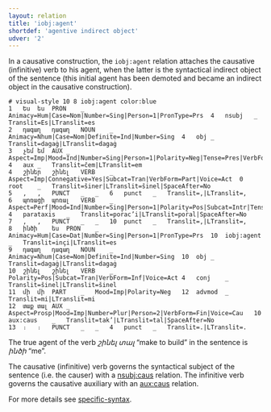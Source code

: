 ```yaml
---
layout: relation
title: 'iobj:agent'
shortdef: 'agentive indirect object'
udver: '2'
---
```


In a causative construction, the `iobj:agent` relation attaches the causative (infinitive) verb to his agent, 
when the latter is the syntactical indirect object of the sentence (this initial agent has been demoted and became an indirect object in the causative construction).

~~~ conllu
# visual-style 10 8 iobj:agent color:blue
1	Ես	ես	PRON	_	Animacy=Hum|Case=Nom|Number=Sing|Person=1|PronType=Prs	4	nsubj	_	Translit=Es|LTranslit=es
2	դագաղ	դագաղ	NOUN	_	Animacy=Nhum|Case=Nom|Definite=Ind|Number=Sing	4	obj	_	Translit=dagaġ|LTranslit=dagaġ
3	չեմ	եմ	AUX	_	Aspect=Imp|Mood=Ind|Number=Sing|Person=1|Polarity=Neg|Tense=Pres|VerbForm=Fin	4	aux	_	Translit=čem|LTranslit=em
4	շիներ	շինել	VERB	_	Aspect=Imp|Connegative=Yes|Subcat=Tran|VerbForm=Part|Voice=Act	0	root	_	Translit=šiner|LTranslit=šinel|SpaceAfter=No
5	,	,	PUNCT	_	_	6	punct	_	Translit=,|LTranslit=,
6	պոռացի	պոռալ	VERB	_	Aspect=Perf|Mood=Ind|Number=Sing|Person=1|Polarity=Pos|Subcat=Intr|Tense=Past|VerbForm=Fin|Voice=Mid	4	parataxis	_	Translit=poṙac’i|LTranslit=poṙal|SpaceAfter=No
7	,	,	PUNCT	_	_	10	punct	_	Translit=,|LTranslit=,
8	ինծի	ես	PRON	_	Animacy=Hum|Case=Dat|Number=Sing|Person=1|PronType=Prs	10	iobj:agent	_	Translit=inçi|LTranslit=es
9	դագաղ	դագաղ	NOUN	_	Animacy=Nhum|Case=Nom|Definite=Ind|Number=Sing	10	obj	_	Translit=dagaġ|LTranslit=dagaġ
10	շինել	շինել	VERB	_	Polarity=Pos|Subcat=Tran|VerbForm=Inf|Voice=Act	4	conj	_	Translit=šinel|LTranslit=šinel
11	մի	մի	PART	_	Mood=Imp|Polarity=Neg	12	advmod	_	Translit=mi|LTranslit=mi
12	տաք	տալ	AUX	_	Aspect=Prosp|Mood=Imp|Number=Plur|Person=2|VerbForm=Fin|Voice=Cau	10	aux:caus	_	Translit=tak’|LTranslit=tal|SpaceAfter=No
13	։	։	PUNCT	_	_	4	punct	_	Translit=.|LTranslit=.

~~~

The true agent of the verb _շինել տալ_ “make to build” in the sentence is _ինծի_ “me”.

The causative (infinitive) verb governs the syntactical subject of the sentence (i.e. the causer) with a [nsubj:caus]() relation.
The infinitive verb governs the causative auxiliary with an [aux:caus]() relation.

For more details see [specific-syntax](http://universaldependencies.org/hyw/overview/specific-syntax.html).
<!-- Interlanguage links updated Po 11. listopadu 2024, 20:10:59 CET -->
